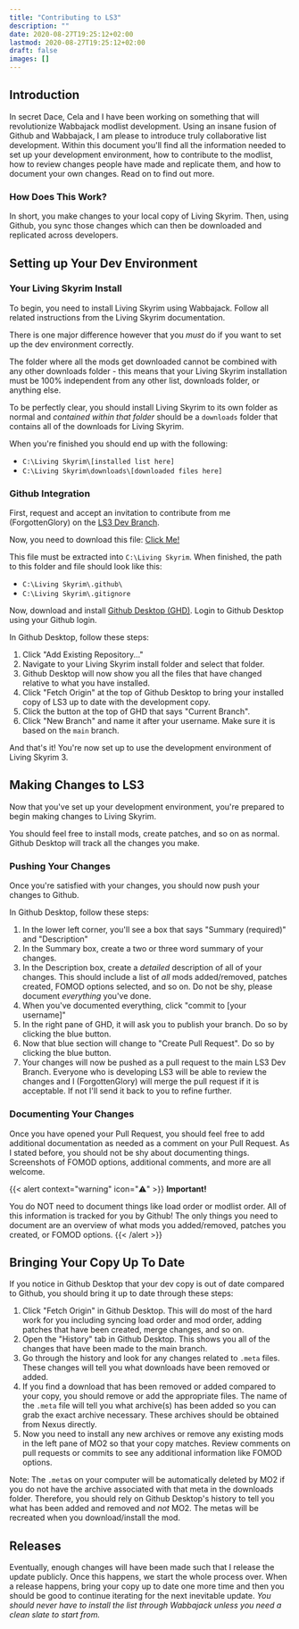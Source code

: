 ```yaml
---
title: "Contributing to LS3"
description: ""
date: 2020-08-27T19:25:12+02:00
lastmod: 2020-08-27T19:25:12+02:00
draft: false
images: []
---
```


## Introduction

In secret Dace, Cela and I have been working on something that will revolutionize Wabbajack modlist development. Using an insane fusion of Github and Wabbajack, I am please to introduce truly collaborative list development. Within this document you'll find all the information needed to set up your development environment, how to contribute to the modlist, how to review changes people have made and replicate them, and how to document your own changes. Read on to find out more.

### How Does This Work? 

In short, you make changes to your local copy of Living Skyrim. Then, using Github, you sync those changes which can then be downloaded and replicated across developers.

## Setting up Your Dev Environment

### Your Living Skyrim Install

To begin, you need to install Living Skyrim using Wabbajack. Follow all related instructions from the Living Skyrim documentation.

There is one major difference however that you *must* do if you want to set up the dev environment correctly.

The folder where all the mods get downloaded cannot be combined with any other downloads folder - this means that your Living Skyrim installation must be 100% independent from any other list, downloads folder, or anything else.

To be perfectly clear, you should install Living Skyrim to its own folder as normal and *contained within that folder* should be a `downloads` folder that contains all of the downloads for Living Skyrim.

When you're finished you should end up with the following:

- `C:\Living Skyrim\[installed list here]`
- `C:\Living Skyrim\downloads\[downloaded files here]`

### Github Integration

First, request and accept an invitation to contribute from me (ForgottenGlory) on the [LS3 Dev Branch](https://github.com/ForgottenGlory/LS3-Dev-Branch).

Now, you need to download this file: [Click Me!](https://drive.google.com/file/d/1Z6p8E0kzm5_2ndtqRkGW9EBt1rg51A3k/view?usp=sharing)

This file must be extracted into `C:\Living Skyrim`. When finished, the path to this folder and file should look like this:

- `C:\Living Skyrim\.github\`
- `C:\Living Skyrim\.gitignore`

Now, download and install [Github Desktop (GHD)](https://desktop.github.com/). Login to Github Desktop using your Github login.

In Github Desktop, follow these steps:

1. Click "Add Existing Repository..."
2. Navigate to your Living Skyrim install folder and select that folder.
3. Github Desktop will now show you all the files that have changed relative to what you have installed.
4. Click "Fetch Origin" at the top of Github Desktop to bring your installed copy of LS3 up to date with the development copy.
5. Click the button at the top of GHD that says "Current Branch".
6. Click "New Branch" and name it after your username. Make sure it is based on the `main` branch.

And that's it! You're now set up to use the development environment of Living Skyrim 3.

## Making Changes to LS3

Now that you've set up your development environment, you're prepared to begin making changes to Living Skyrim. 

You should feel free to install mods, create patches, and so on as normal. Github Desktop will track all the changes you make.

### Pushing Your Changes

Once you're satisfied with your changes, you should now push your changes to Github. 

In Github Desktop, follow these steps:

1. In the lower left corner, you'll see a box that says "Summary (required)" and "Description"
2. In the Summary box, create a two or three word summary of your changes.
3. In the Description box, create a *detailed* description of all of your changes. This should include a list of *all* mods added/removed, patches created, FOMOD options selected, and so on. Do not be shy, please document *everything* you've done.
4. When you've documented everything, click "commit to [your username]"
5. In the right pane of GHD, it will ask you to publish your branch. Do so by clicking the blue button.
6. Now that blue section will change to "Create Pull Request". Do so by clicking the blue button.
7. Your changes will now be pushed as a pull request to the main LS3 Dev Branch. Everyone who is developing LS3 will be able to review the changes and I (ForgottenGlory) will merge the pull request if it is acceptable. If not I'll send it back to you to refine further.

### Documenting Your Changes

Once you have opened your Pull Request, you should feel free to add additional documentation as needed as a comment on your Pull Request. As I stated before, you should not be shy about documenting things. Screenshots of FOMOD options, additional comments, and more are all welcome.

{{< alert context="warning" icon="⚠️" >}}
**Important!** 

You do NOT need to document things like load order or modlist order. All of this information is tracked for you by Github! The only things you need to document are an overview of what mods you added/removed, patches you created, or FOMOD options.
{{< /alert >}}

## Bringing Your Copy Up To Date

If you notice in Github Desktop that your dev copy is out of date compared to Github, you should bring it up to date through these steps:

1. Click "Fetch Origin" in Github Desktop. This will do most of the hard work for you including syncing load order and mod order, adding patches that have been created, merge changes, and so on.
2. Open the "History" tab in Github Desktop. This shows you all of the changes that have been made to the main branch.
3. Go through the history and look for any changes related to `.meta` files. These changes will tell you what downloads have been removed or added.
4. If you find a download that has been removed or added compared to your copy, you should remove or add the appropriate files. The name of the `.meta` file will tell you what archive(s) has been added so you can grab the exact archive necessary. These archives should be obtained from Nexus directly.
5. Now you need to install any new archives or remove any existing mods in the left pane of MO2 so that your copy matches. Review comments on pull requests or commits to see any additional information like FOMOD options.

Note: The `.meta`s on your computer will be automatically deleted by MO2 if you do not have the archive associated with that meta in the downloads folder. Therefore, you should rely on Github Desktop's history to tell you what has been added and removed and *not* MO2. The metas will be recreated when you download/install the mod.

## Releases

Eventually, enough changes will have been made such that I release the update publicly. Once this happens, we start the whole process over. When a release happens, bring your copy up to date one more time and then you should be good to continue iterating for the next inevitable update. *You should never have to install the list through Wabbajack unless you need a clean slate to start from.*